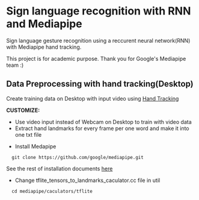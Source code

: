 # Sign language recognition with RNN and Mediapipe
Sign language gesture recognition using a reccurent neural network(RNN) with Mediapipe hand tracking.

This project is for academic purpose. Thank you for Google's Mediapipe team :)

## Data Preprocessing with hand tracking(Desktop)
Create training data on Desktop with input video using [Hand Tracking](https://github.com/google/mediapipe/blob/master/mediapipe/docs/hand_tracking_mobile_gpu.md)

**CUSTOMIZE:**
- Use video input instead of Webcam on Desktop to train with video data
- Extract hand landmarks for every frame per one word and make it into one txt file

* Install Medapipe
```shell
  git clone https://github.com/google/mediapipe.git
```
See the rest of installation documents [here](https://mediapipe.readthedocs.io/en/latest/install.html) 
* Change tflite_tensors_to_landmarks_caculator.cc file in util 
```shell
  cd mediapipe/caculators/tflite
```




